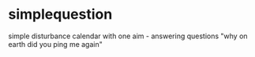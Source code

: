 # simplequestion
simple disturbance calendar with one aim - answering questions "why on earth did you ping me again"

